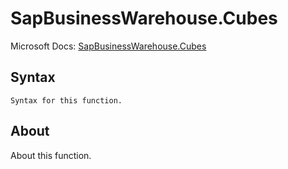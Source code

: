 # SapBusinessWarehouse.Cubes

Microsoft Docs: [SapBusinessWarehouse.Cubes](https://docs.microsoft.com/en-us/powerquery-m/sapbusinesswarehouse-cubes)

## Syntax

```
Syntax for this function.
```

## About

About this function.


